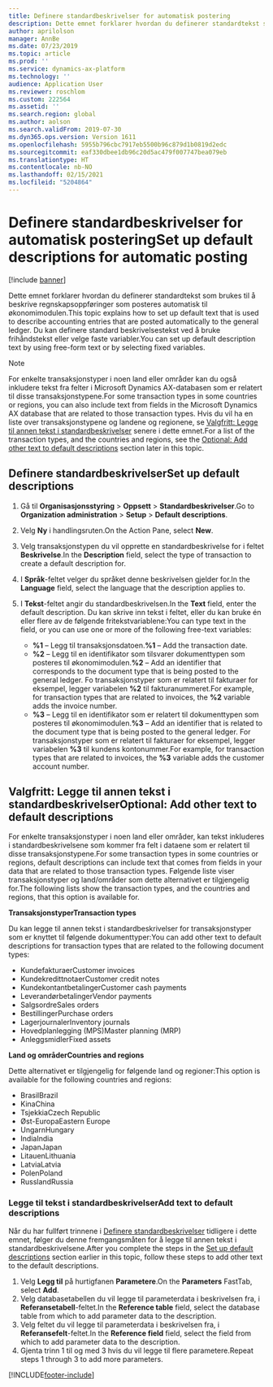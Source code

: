 ```yaml
---
title: Definere standardbeskrivelser for automatisk postering
description: Dette emnet forklarer hvordan du definerer standardtekst som brukes til å beskrive regnskapsoppføringer som posteres automatisk til økonomimodulen. Du kan definere standard beskrivelsestekst ved å bruke frihåndstekst eller velge faste variabler.
author: aprilolson
manager: AnnBe
ms.date: 07/23/2019
ms.topic: article
ms.prod: ''
ms.service: dynamics-ax-platform
ms.technology: ''
audience: Application User
ms.reviewer: roschlom
ms.custom: 222564
ms.assetid: ''
ms.search.region: global
ms.author: aolson
ms.search.validFrom: 2019-07-30
ms.dyn365.ops.version: Version 1611
ms.openlocfilehash: 5955b796cbc7917eb5500b96c879d1b0819d2edc
ms.sourcegitcommit: eaf330dbee1db96c20d5ac479f007747bea079eb
ms.translationtype: HT
ms.contentlocale: nb-NO
ms.lasthandoff: 02/15/2021
ms.locfileid: "5204864"
---
```

# <a name="set-up-default-descriptions-for-automatic-posting"></a><span data-ttu-id="bdb8b-104">Definere standardbeskrivelser for automatisk postering</span><span class="sxs-lookup"><span data-stu-id="bdb8b-104">Set up default descriptions for automatic posting</span></span>

[!include [banner](../includes/banner.md)]

<span data-ttu-id="bdb8b-105">Dette emnet forklarer hvordan du definerer standardtekst som brukes til å beskrive regnskapsoppføringer som posteres automatisk til økonomimodulen.</span><span class="sxs-lookup"><span data-stu-id="bdb8b-105">This topic explains how to set up default text that is used to describe accounting entries that are posted automatically to the general ledger.</span></span> <span data-ttu-id="bdb8b-106">Du kan definere standard beskrivelsestekst ved å bruke frihåndstekst eller velge faste variabler.</span><span class="sxs-lookup"><span data-stu-id="bdb8b-106">You can set up default description text by using free-form text or by selecting fixed variables.</span></span>

> [!NOTE]
> <span data-ttu-id="bdb8b-107">For enkelte transaksjonstyper i noen land eller områder kan du også inkludere tekst fra felter i Microsoft Dynamics AX-databasen som er relatert til disse transaksjonstypene.</span><span class="sxs-lookup"><span data-stu-id="bdb8b-107">For some transaction types in some countries or regions, you can also include text from fields in the Microsoft Dynamics AX database that are related to those transaction types.</span></span> <span data-ttu-id="bdb8b-108">Hvis du vil ha en liste over transaksjonstypene og landene og regionene, se [Valgfritt: Legge til annen tekst i standardbeskrivelser](#optional-add-other-text-to-default-descriptions) senere i dette emnet.</span><span class="sxs-lookup"><span data-stu-id="bdb8b-108">For a list of the transaction types, and the countries and regions, see the [Optional: Add other text to default descriptions](#optional-add-other-text-to-default-descriptions) section later in this topic.</span></span>

## <a name="set-up-default-descriptions"></a><span data-ttu-id="bdb8b-109">Definere standardbeskrivelser</span><span class="sxs-lookup"><span data-stu-id="bdb8b-109">Set up default descriptions</span></span>

1. <span data-ttu-id="bdb8b-110">Gå til **Organisasjonsstyring** \> **Oppsett** \> **Standardbeskrivelser**.</span><span class="sxs-lookup"><span data-stu-id="bdb8b-110">Go to **Organization administration** \> **Setup** \> **Default descriptions**.</span></span>
2. <span data-ttu-id="bdb8b-111">Velg **Ny** i handlingsruten.</span><span class="sxs-lookup"><span data-stu-id="bdb8b-111">On the Action Pane, select **New**.</span></span>
3. <span data-ttu-id="bdb8b-112">Velg transaksjonstypen du vil opprette en standardbeskrivelse for i feltet **Beskrivelse**.</span><span class="sxs-lookup"><span data-stu-id="bdb8b-112">In the **Description** field, select the type of transaction to create a default description for.</span></span>
4. <span data-ttu-id="bdb8b-113">I **Språk**-feltet velger du språket denne beskrivelsen gjelder for.</span><span class="sxs-lookup"><span data-stu-id="bdb8b-113">In the **Language** field, select the language that the description applies to.</span></span>
5. <span data-ttu-id="bdb8b-114">I **Tekst**-feltet angir du standardbeskrivelsen.</span><span class="sxs-lookup"><span data-stu-id="bdb8b-114">In the **Text** field, enter the default description.</span></span> <span data-ttu-id="bdb8b-115">Du kan skrive inn tekst i feltet, eller du kan bruke én eller flere av de følgende fritekstvariablene:</span><span class="sxs-lookup"><span data-stu-id="bdb8b-115">You can type text in the field, or you can use one or more of the following free-text variables:</span></span>

    - <span data-ttu-id="bdb8b-116">**%1** – Legg til transaksjonsdatoen.</span><span class="sxs-lookup"><span data-stu-id="bdb8b-116">**%1** – Add the transaction date.</span></span>
    - <span data-ttu-id="bdb8b-117">**%2** – Legg til en identifikator som tilsvarer dokumenttypen som posteres til økonomimodulen.</span><span class="sxs-lookup"><span data-stu-id="bdb8b-117">**%2** – Add an identifier that corresponds to the document type that is being posted to the general ledger.</span></span> <span data-ttu-id="bdb8b-118">Fo transaksjonstyper som er relatert til fakturaer for eksempel, legger variabelen **%2** til fakturanummeret.</span><span class="sxs-lookup"><span data-stu-id="bdb8b-118">For example, for transaction types that are related to invoices, the **%2** variable adds the invoice number.</span></span>
    - <span data-ttu-id="bdb8b-119">**%3** – Legg til en identifikator som er relatert til dokumenttypen som posteres til økonomimodulen.</span><span class="sxs-lookup"><span data-stu-id="bdb8b-119">**%3** – Add an identifier that is related to the document type that is being posted to the general ledger.</span></span> <span data-ttu-id="bdb8b-120">For transaksjonstyper som er relatert til fakturaer for eksempel, legger variabelen **%3** til kundens kontonummer.</span><span class="sxs-lookup"><span data-stu-id="bdb8b-120">For example, for transaction types that are related to invoices, the **%3** variable adds the customer account number.</span></span>

## <a name="optional-add-other-text-to-default-descriptions"></a><span data-ttu-id="bdb8b-121">Valgfritt: Legge til annen tekst i standardbeskrivelser</span><span class="sxs-lookup"><span data-stu-id="bdb8b-121">Optional: Add other text to default descriptions</span></span>

<span data-ttu-id="bdb8b-122">For enkelte transaksjonstyper i noen land eller områder, kan tekst inkluderes i standardbeskrivelsene som kommer fra felt i dataene som er relatert til disse transaksjonstypene.</span><span class="sxs-lookup"><span data-stu-id="bdb8b-122">For some transaction types in some countries or regions, default descriptions can include text that comes from fields in your data that are related to those transaction types.</span></span> <span data-ttu-id="bdb8b-123">Følgende liste viser transaksjonstyper og land/områder som dette alternativet er tilgjengelig for.</span><span class="sxs-lookup"><span data-stu-id="bdb8b-123">The following lists show the transaction types, and the countries and regions, that this option is available for.</span></span>

<span data-ttu-id="bdb8b-124">**Transaksjonstyper**</span><span class="sxs-lookup"><span data-stu-id="bdb8b-124">**Transaction types**</span></span>

<span data-ttu-id="bdb8b-125">Du kan legge til annen tekst i standardbeskrivelser for transaksjonstyper som er knyttet til følgende dokumenttyper:</span><span class="sxs-lookup"><span data-stu-id="bdb8b-125">You can add other text to default descriptions for transaction types that are related to the following document types:</span></span>

- <span data-ttu-id="bdb8b-126">Kundefakturaer</span><span class="sxs-lookup"><span data-stu-id="bdb8b-126">Customer invoices</span></span>
- <span data-ttu-id="bdb8b-127">Kundekredittnotaer</span><span class="sxs-lookup"><span data-stu-id="bdb8b-127">Customer credit notes</span></span>
- <span data-ttu-id="bdb8b-128">Kundekontantbetalinger</span><span class="sxs-lookup"><span data-stu-id="bdb8b-128">Customer cash payments</span></span>
- <span data-ttu-id="bdb8b-129">Leverandørbetalinger</span><span class="sxs-lookup"><span data-stu-id="bdb8b-129">Vendor payments</span></span>
- <span data-ttu-id="bdb8b-130">Salgsordre</span><span class="sxs-lookup"><span data-stu-id="bdb8b-130">Sales orders</span></span>
- <span data-ttu-id="bdb8b-131">Bestillinger</span><span class="sxs-lookup"><span data-stu-id="bdb8b-131">Purchase orders</span></span>
- <span data-ttu-id="bdb8b-132">Lagerjournaler</span><span class="sxs-lookup"><span data-stu-id="bdb8b-132">Inventory journals</span></span>
- <span data-ttu-id="bdb8b-133">Hovedplanlegging (MPS)</span><span class="sxs-lookup"><span data-stu-id="bdb8b-133">Master planning (MRP)</span></span>
- <span data-ttu-id="bdb8b-134">Anleggsmidler</span><span class="sxs-lookup"><span data-stu-id="bdb8b-134">Fixed assets</span></span>

<span data-ttu-id="bdb8b-135">**Land og områder**</span><span class="sxs-lookup"><span data-stu-id="bdb8b-135">**Countries and regions**</span></span>

<span data-ttu-id="bdb8b-136">Dette alternativet er tilgjengelig for følgende land og regioner:</span><span class="sxs-lookup"><span data-stu-id="bdb8b-136">This option is available for the following countries and regions:</span></span>

- <span data-ttu-id="bdb8b-137">Brasil</span><span class="sxs-lookup"><span data-stu-id="bdb8b-137">Brazil</span></span>
- <span data-ttu-id="bdb8b-138">Kina</span><span class="sxs-lookup"><span data-stu-id="bdb8b-138">China</span></span>
- <span data-ttu-id="bdb8b-139">Tsjekkia</span><span class="sxs-lookup"><span data-stu-id="bdb8b-139">Czech Republic</span></span>
- <span data-ttu-id="bdb8b-140">Øst-Europa</span><span class="sxs-lookup"><span data-stu-id="bdb8b-140">Eastern Europe</span></span>
- <span data-ttu-id="bdb8b-141">Ungarn</span><span class="sxs-lookup"><span data-stu-id="bdb8b-141">Hungary</span></span>
- <span data-ttu-id="bdb8b-142">India</span><span class="sxs-lookup"><span data-stu-id="bdb8b-142">India</span></span>
- <span data-ttu-id="bdb8b-143">Japan</span><span class="sxs-lookup"><span data-stu-id="bdb8b-143">Japan</span></span>
- <span data-ttu-id="bdb8b-144">Litauen</span><span class="sxs-lookup"><span data-stu-id="bdb8b-144">Lithuania</span></span>
- <span data-ttu-id="bdb8b-145">Latvia</span><span class="sxs-lookup"><span data-stu-id="bdb8b-145">Latvia</span></span>
- <span data-ttu-id="bdb8b-146">Polen</span><span class="sxs-lookup"><span data-stu-id="bdb8b-146">Poland</span></span>
- <span data-ttu-id="bdb8b-147">Russland</span><span class="sxs-lookup"><span data-stu-id="bdb8b-147">Russia</span></span>

### <a name="add-text-to-default-descriptions"></a><span data-ttu-id="bdb8b-148">Legge til tekst i standardbeskrivelser</span><span class="sxs-lookup"><span data-stu-id="bdb8b-148">Add text to default descriptions</span></span>

<span data-ttu-id="bdb8b-149">Når du har fullført trinnene i [Definere standardbeskrivelser](#set-up-default-descriptions) tidligere i dette emnet, følger du denne fremgangsmåten for å legge til annen tekst i standardbeskrivelsene.</span><span class="sxs-lookup"><span data-stu-id="bdb8b-149">After you complete the steps in the [Set up default descriptions](#set-up-default-descriptions) section earlier in this topic, follow these steps to add other text to the default descriptions.</span></span>

1. <span data-ttu-id="bdb8b-150">Velg **Legg til** på hurtigfanen **Parametere**.</span><span class="sxs-lookup"><span data-stu-id="bdb8b-150">On the **Parameters** FastTab, select **Add**.</span></span>
2. <span data-ttu-id="bdb8b-151">Velg databasetabellen du vil legge til parameterdata i beskrivelsen fra, i **Referansetabell**-feltet.</span><span class="sxs-lookup"><span data-stu-id="bdb8b-151">In the **Reference table** field, select the database table from which to add parameter data to the description.</span></span>
3. <span data-ttu-id="bdb8b-152">Velg feltet du vil legge til parameterdata i beskrivelsen fra, i **Referansefelt**-feltet.</span><span class="sxs-lookup"><span data-stu-id="bdb8b-152">In the **Reference field** field, select the field from which to add parameter data to the description.</span></span>
4. <span data-ttu-id="bdb8b-153">Gjenta trinn 1 til og med 3 hvis du vil legge til flere parametere.</span><span class="sxs-lookup"><span data-stu-id="bdb8b-153">Repeat steps 1 through 3 to add more parameters.</span></span>


[!INCLUDE[footer-include](../../includes/footer-banner.md)]